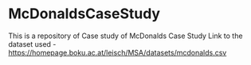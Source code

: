 # McDonaldsCaseStudy

This is a repository of Case study of McDonalds Case Study Link to the dataset used - 
https://homepage.boku.ac.at/leisch/MSA/datasets/mcdonalds.csv

